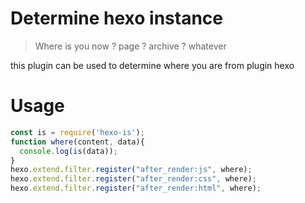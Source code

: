 # Determine hexo instance

> Where is you now ? page ? archive ? whatever

this plugin can be used to determine where you are from plugin hexo

# Usage

```js
const is = require('hexo-is');
function where(content, data){
  console.log(is(data));
}
hexo.extend.filter.register("after_render:js", where);
hexo.extend.filter.register("after_render:css", where);
hexo.extend.filter.register("after_render:html", where);
```